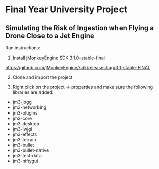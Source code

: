 # Final Year University Project
## Simulating the Risk of Ingestion when Flying a Drone Close to a Jet Engine

Run instructions:

1. Install jMonkeyEngine SDK 3.1.0-stable-final

https://github.com/jMonkeyEngine/sdk/releases/tag/3.1-stable-FINAL

2. Clone and import the project

3. Right click on the project -> properties and make sure the following libraries are added:

* jm3-jogg
* jm3-networking
* jm3-plugins
* jm3-core
* jm3-desktop
* jm3-lwjgl
* jm3-effects
* jm3-terrain
* jm3-bullet
* jm3-bullet-native
* jm3-test-data
* jm3-niftygui
